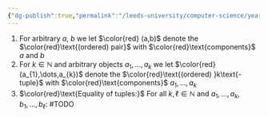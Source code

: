 ```yaml
---
{"dg-publish":true,"permalink":"/leeds-university/computer-science/year-1/fundamental-math-concepts/5-set-theory/definitions/definition-5-14-pairs-and-tuples/","tags":["Definition"]}
---
```


1. For arbitrary $a,\ b$ we let $\color{red} (a,b)$ denote the $\color{red}\text{(ordered) pair}$ with $\color{red}\text{components}$ $a$ and $b$
2. For $k \in \mathbb{N}$ and arbitrary objects $a_{1},\dots,a_{k}$ we let $\color{red} (a_{1},\dots,a_{k})$ denote the $\color{red}\text{(ordered) }k\text{-tuple}$ with $\color{red}\text{components}$ $a_{1},\dots,a_{k}$
3. $\color{red}\text{Equality of tuples:}$ For all $k,\ell \in \mathbb{N}$ and $a_{1},\dots,a_{k},$ $b_{1},\dots,b_{\ell}$:
#TODO 
